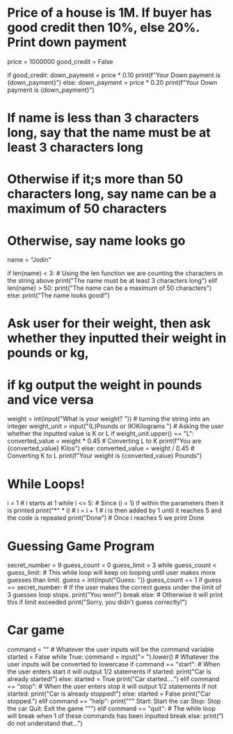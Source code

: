 # Price of a house is 1M. If buyer has good credit then 10%, else 20%. Print down payment
price = 1000000
good_credit = False

if good_credit:
    down_payment = price * 0.10
    print(f"Your Down payment is {down_payment}")
else:
    down_payment = price * 0.20
    print(f"Your Down payment is {down_payment}")

# If name is less than 3 characters long, say that the name must be at least 3 characters long
# Otherwise if it;s more than 50 characters long,  say name can be a maximum of 50 characters
# Otherwise, say name looks go

name = "Jodin"

if len(name) < 3:   # Using the len function we are counting the characters in the string above
    print("The name must be at least 3 characters long")
elif len(name) > 50:
    print("The name can be a maximum of 50 characters")
else:
    print("The name looks good!")

# Ask user for their weight, then ask whether they inputted their weight in pounds or kg,
# if kg output the weight in pounds and vice versa

weight = int(input("What is your weight? "))    # turning the string into an integer
weight_unit = input("(L)Pounds or (K)Kilograms ")    # Asking the user whether the inputted value is K or L
if weight_unit.upper() == "L":
    converted_value = weight * 0.45     # Converting L to K
    print(f"You are {converted_value} Kilos")
else:
    converted_value = weight / 0.45     # Converting K to L
    print(f"Your weight is {converted_value} Pounds")

# While Loops!

i = 1       # i starts at 1
while i <= 5:       # Since (i = 1) if within the parameters then it is printed
    print("*" * i)  #
    i = i + 1       # i is then added by 1 until it reaches 5 and the code is repeated
print("Done")       # Once i reaches 5 we print Done

# Guessing Game Program

secret_number = 9
guess_count = 0
guess_limit = 3
while guess_count < guess_limit:    # This while loop will keep on looping until user makes more guesses than limit.
    guess = int(input("Guess: "))
    guess_count += 1
    if guess == secret_number:      # If the user makes the correct guess under the limit of 3 guesses loop stops.
        print("You won!")
        break
else:                               # Otherwise it will print this if limit exceeded
    print("Sorry, you didn't guess correctly!")

# Car game

command = ""    # Whatever the user inputs will be the command variable
started = False
while True:
    command = input("> ").lower()   # Whatever the user inputs will be converted to lowercase
    if command == "start":          # When the user enters start it will output 1/2 statements
        if started:
            print("Car is already started!")
        else:
            started = True
            print("Car started....")
    elif command == "stop":         # When the user enters stop it will output 1/2 statements
        if not started:
            print("Car is already stopped!")
        else:
            started = False
            print("Car stopped.")
    elif command == "help":
        print("""
        Start: Start the car
        Stop: Stop the car
        Quit: Exit the game
       """)
    elif command == "quit":         # The while loop will break when 1 of these commands has been inputted
        break
    else:
        print("I do not understand that...")
